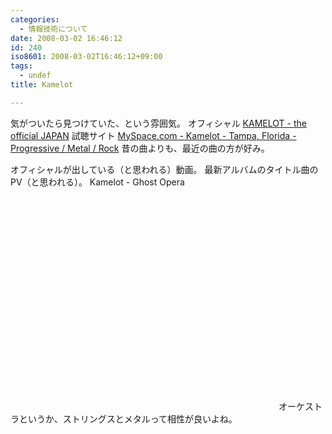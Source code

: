```yaml
---
categories:
  - 情報技術について
date: 2008-03-02 16:46:12
id: 240
iso8601: 2008-03-02T16:46:12+09:00
tags:
  - undef
title: Kamelot

---
```


気がついたら見つけていた、という雰囲気。
オフィシャル
<a href="http://kamelot.jpn.org/kamjp_web/">KAMELOT - the official JAPAN</a>
試聴サイト
<a href="https://myspace.com/kamelot">MySpace.com - Kamelot - Tampa, Florida - Progressive / Metal / Rock</a>
昔の曲よりも、最近の曲の方が好み。


オフィシャルが出している（と思われる）動画。
最新アルバムのタイトル曲のPV（と思われる）。
Kamelot - Ghost Opera
<object width="425" height="355"><param name="movie" value="http://www.youtube.com/v/J-TUufvK0gU"></param><param name="wmode" value="transparent"></param><embed src="http://www.youtube.com/v/J-TUufvK0gU" type="application/x-shockwave-flash" wmode="transparent" width="425" height="355"></embed></object>
オーケストラというか、ストリングスとメタルって相性が良いよね。
    	